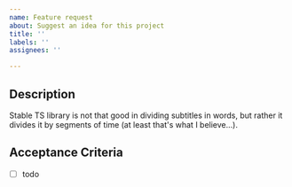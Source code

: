 ```yaml
---
name: Feature request
about: Suggest an idea for this project
title: ''
labels: ''
assignees: ''

---
```


## Description

Stable TS library is not that good in dividing subtitles in words, but rather it divides it by segments of time (at least that's what I believe...).

## Acceptance Criteria
- [ ] todo
